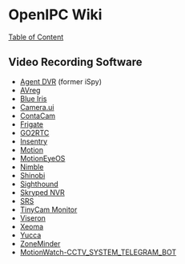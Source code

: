 # OpenIPC Wiki
[Table of Content](../README.md)

Video Recording Software
------------------------

- [Agent DVR](https://www.ispyconnect.com/) (former iSpy)
- [AVreg](http://avreg.net/)
- [Blue Iris](https://blueirissoftware.com/)
- [Camera.ui](https://github.com/seydx/camera.ui)
- [ContaCam](https://www.contaware.com/contacam.html)
- [Frigate](https://frigate.video/)
- [GO2RTC](https://github.com/AlexxIT/go2rtc)
- [Insentry](https://insentry.io/)
- [Motion](https://motion-project.github.io/)
- [MotionEyeOS](https://github.com/motioneye-project/motioneyeos)
- [Nimble](https://softvelum.com/nimble/)
- [Shinobi](https://shinobi.video/)
- [Sighthound](https://www.sighthound.com/)
- [Skryped NVR](https://www.scrypted.app/)
- [SRS](https://github.com/ossrs/srs)
- [TinyCam Monitor](https://tinycammonitor.com/)
- [Viseron](https://viseron.netlify.app/)
- [Xeoma](https://felenasoft.com/xeoma/en/)
- [Yucca](https://yucca.app)
- [ZoneMinder](https://zoneminder.com/)
- [MotionWatch-CCTV_SYSTEM_TELEGRAM_BOT]((https://github.com/evollved/MotionWatch-CCTV_SYSTEM_TELEGRAM_BOT)/)
